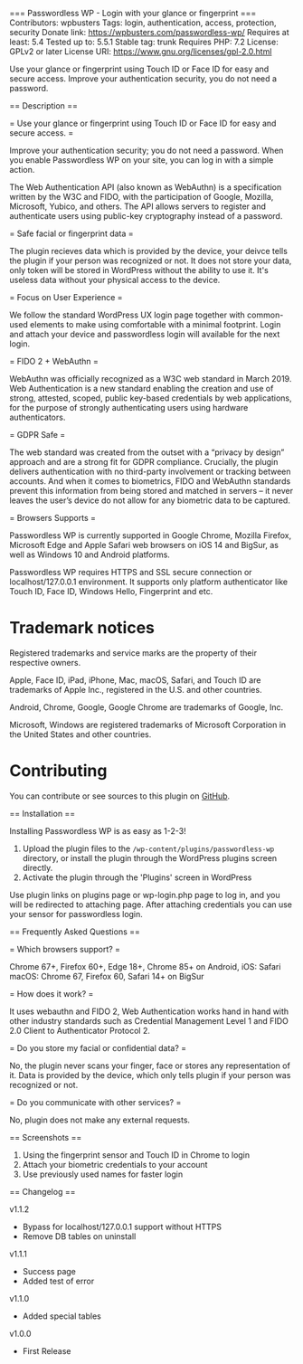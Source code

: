 === Passwordless WP - Login with your glance or fingerprint ===
Contributors: wpbusters
Tags: login, authentication, access, protection, security
Donate link: https://wpbusters.com/passwordless-wp/
Requires at least: 5.4
Tested up to: 5.5.1
Stable tag: trunk
Requires PHP: 7.2
License: GPLv2 or later
License URI: https://www.gnu.org/licenses/gpl-2.0.html

Use your glance or fingerprint using Touch ID or Face ID for easy and secure access. Improve your authentication security, you do not need a password.

== Description ==

= Use your glance or fingerprint using Touch ID or Face ID for easy and secure access. =

Improve your authentication security; you do not need a password.
When you enable Passwordless WP on your site, you can log in with a simple action.

The Web Authentication API (also known as WebAuthn) is a specification written by the W3C and FIDO, with the participation of Google, Mozilla, Microsoft, Yubico, and others. The API allows servers to register and authenticate users using public-key cryptography instead of a password.

= Safe facial or fingerprint data =

The plugin recieves data which is provided by the device, your deivce tells the plugin if your person was recognized or not. It does not store your data, only token will be stored in WordPress without the ability to use it. It's useless data without your physical access to the device.

= Focus on User Experience =

We follow the standard WordPress UX login page together with common-used elements to make using comfortable with a minimal footprint. Login and attach your device and passwordless login will available for the next login.

= FIDO 2 + WebAuthn = 

WebAuthn was officially recognized as a W3C web standard in March 2019. Web Authentication is a new standard enabling the creation and use of strong, attested, scoped, public key-based credentials by web applications, for the purpose of strongly authenticating users using hardware authenticators.

= GDPR Safe =

The web standard was created from the outset with a “privacy by design” approach and are a strong fit for GDPR compliance. Crucially, the plugin delivers authentication with no third-party involvement or tracking between accounts. And when it comes to biometrics, FIDO and WebAuthn standards prevent this information from being stored and matched in servers – it never leaves the user’s device do not allow for any biometric data to be captured.

= Browsers Supports =

Passwordless WP is currently supported in Google Chrome, Mozilla Firefox, Microsoft Edge and Apple Safari web browsers on iOS 14 and BigSur, as well as Windows 10 and Android platforms.

Passwordless WP requires HTTPS and SSL secure connection or localhost/127.0.0.1 environment. It supports only platform authenticator like Touch ID, Face ID, Windows Hello, Fingerprint and etc.

# Trademark notices

Registered trademarks and service marks are the property of their respective owners.

Apple, Face ID, iPad, iPhone, Mac, macOS, Safari, and Touch ID are trademarks of Apple Inc., registered in the U.S. and other countries.

Android, Chrome, Google, Google Chrome are trademarks of Google, Inc.

Microsoft, Windows are registered trademarks of Microsoft Corporation in the United States and other countries.

# Contributing

You can contribute or see sources to this plugin on [GitHub](https://github.com/WP-Busters/passwordless-wp).

== Installation ==

Installing Passwordless WP is as easy as 1-2-3!

1. Upload the plugin files to the `/wp-content/plugins/passwordless-wp` directory, or install the plugin through the WordPress plugins screen directly.
2. Activate the plugin through the 'Plugins' screen in WordPress

Use plugin links on plugins page or wp-login.php page to log in, and you will be redirected to attaching page. After attaching credentials you can use your sensor for passwordless login.


== Frequently Asked Questions ==

= Which browsers support? =

Chrome 67+, Firefox 60+, Edge 18+, Chrome 85+ on Android,
iOS: Safari
macOS: Chrome 67, Firefox 60, Safari 14+ on BigSur

= How does it work? =

It uses webauthn and FIDO 2, Web Authentication works hand in hand with other industry standards such as Credential Management Level 1 and FIDO 2.0 Client to Authenticator Protocol 2.

= Do you store my facial or confidential data? =

No, the plugin never scans your finger, face or stores any representation of it. Data is provided by the device, which only tells plugin if your person was recognized or not.

= Do you communicate with other services? = 

No, plugin does not make any external requests.

== Screenshots ==

1. Using the fingerprint sensor and Touch ID in Chrome to login
2. Attach your biometric credentials to your account
3. Use previously used names for faster login

== Changelog ==

v1.1.2
* Bypass for localhost/127.0.0.1 support without HTTPS
* Remove DB tables on uninstall

v1.1.1
* Success page
* Added test of error

v1.1.0
* Added special tables

v1.0.0
* First Release
